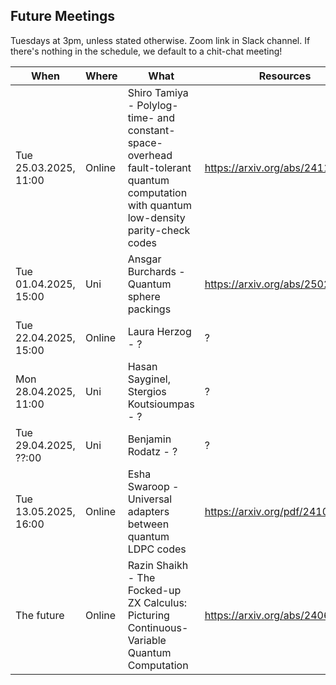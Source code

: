 ## Future Meetings

Tuesdays at 3pm, unless stated otherwise. Zoom link in Slack channel. If there's nothing in the schedule, we default to a chit-chat meeting!

| When                  | Where  | What                                                                                                                                    | Resources                        |
|-----------------------|--------|-----------------------------------------------------------------------------------------------------------------------------------------|----------------------------------|
| Tue 25.03.2025, 11:00 | Online | Shiro Tamiya - Polylog-time- and constant-space-overhead fault-tolerant quantum computation with quantum low-density parity-check codes | https://arxiv.org/abs/2411.03683 |
| Tue 01.04.2025, 15:00 | Uni    | Ansgar Burchards - Quantum sphere packings                                                                                              | https://arxiv.org/abs/2502.09514 |
| Tue 22.04.2025, 15:00 | Online | Laura Herzog - ?                                                                                                                        | ?                                |
| Mon 28.04.2025, 11:00 | Uni    | Hasan Sayginel, Stergios Koutsioumpas - ?                                                                                               | ?                                |
| Tue 29.04.2025, ??:00 | Uni    | Benjamin Rodatz - ?                                                                                                                     | ?                                |
| Tue 13.05.2025, 16:00 | Online | Esha Swaroop - Universal adapters between quantum LDPC codes                                                                            | https://arxiv.org/pdf/2410.03628 |
| The future            | Online | Razin Shaikh - The Focked-up ZX Calculus: Picturing Continuous-Variable Quantum Computation                                             | https://arxiv.org/abs/2406.02905 |
